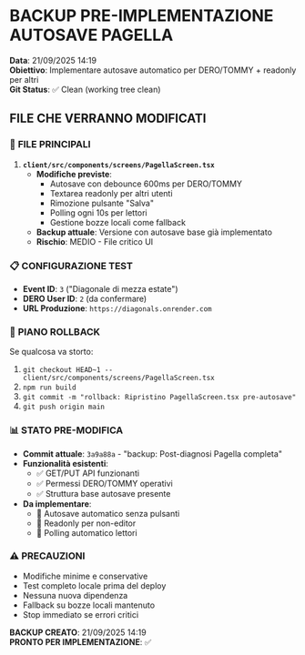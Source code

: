 # BACKUP PRE-IMPLEMENTAZIONE AUTOSAVE PAGELLA

**Data**: 21/09/2025 14:19  
**Obiettivo**: Implementare autosave automatico per DERO/TOMMY + readonly per altri  
**Git Status**: ✅ Clean (working tree clean)  

## FILE CHE VERRANNO MODIFICATI

### 🎯 **FILE PRINCIPALI**
1. **`client/src/components/screens/PagellaScreen.tsx`**
   - **Modifiche previste**:
     - Autosave con debounce 600ms per DERO/TOMMY
     - Textarea readonly per altri utenti
     - Rimozione pulsante "Salva"
     - Polling ogni 10s per lettori
     - Gestione bozze locali come fallback
   - **Backup attuale**: Versione con autosave base già implementato
   - **Rischio**: MEDIO - File critico UI

### 📋 **CONFIGURAZIONE TEST**
- **Event ID**: `3` ("Diagonale di mezza estate")
- **DERO User ID**: `2` (da confermare)
- **URL Produzione**: `https://diagonals.onrender.com`

### 🔄 **PIANO ROLLBACK**
Se qualcosa va storto:
1. `git checkout HEAD~1 -- client/src/components/screens/PagellaScreen.tsx`
2. `npm run build`
3. `git commit -m "rollback: Ripristino PagellaScreen.tsx pre-autosave"`
4. `git push origin main`

### 📊 **STATO PRE-MODIFICA**
- **Commit attuale**: `3a9a88a` - "backup: Post-diagnosi Pagella completa"
- **Funzionalità esistenti**: 
  - ✅ GET/PUT API funzionanti
  - ✅ Permessi DERO/TOMMY operativi
  - ✅ Struttura base autosave presente
- **Da implementare**:
  - 🔄 Autosave automatico senza pulsanti
  - 🔄 Readonly per non-editor
  - 🔄 Polling automatico lettori

### ⚠️ **PRECAUZIONI**
- Modifiche minime e conservative
- Test completo locale prima del deploy
- Nessuna nuova dipendenza
- Fallback su bozze locali mantenuto
- Stop immediato se errori critici

**BACKUP CREATO**: 21/09/2025 14:19  
**PRONTO PER IMPLEMENTAZIONE**: ✅
